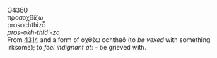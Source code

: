 <body>
  <p>G4360<br>  προσοχθίζω  <br> prosochthizō̄  <br><i>pros-okh-thid‘-zo </i><br>From <a href="g4314.htm">4314</a> and a form of   ὀχθέω    ochtheō   (to <i>be</i> <i>vexed</i> with something irksome); to <i>feel</i> <i>indignant</i> <i>at:</i> - be grieved with.<br></p>
 </body>